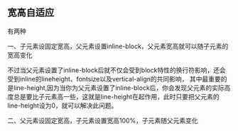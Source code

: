 ## 宽高自适应

有两种

一、子元素设固定宽高，父元素设置inline-block，父元素宽高就可以随子元素的宽高变化

不过当父元素设置了inline-block后就不仅会受到block特性的换行符影响，还会受到inline的lineheight、fontsize以及vertical-align的共同影响，
其中最重要的是line-height,因为当你为父元素设置了inline-block后，你会发现父元素的实际高度总是要比子元素高一些，这就是line-height在起作用，此时只要把父元素的line-height设为0，就可以解决此问题。

二、父元素设固定宽高，子元素设置宽高100%，子元素随父元素变化
